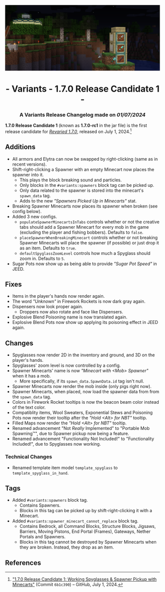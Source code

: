<div style="text-align: center;"> <img src=ChangelogPhoto.png width="1500"> </div>

# <div style="text-align: center;">- Variants - 1.7.0 Release Candidate 1 -</div>
### <div style="text-align: center;">A Variants Release Changelog made on *01/07/2024*</div>

**1.7.0 Release Candidate 1** (known as **1.7.0-rc1** in the jar file) is the first release candidate for [*Revaried 1.7.0*](/Variants/Changelogs/1.16.5%20-%201.7.0/Changelog%201.7.0.md), released on July 1, 2024.[^1]

## Additions
- All armors and Elytra can now be swapped by right-clicking (same as in recent versions).
- Shift-right-clicking a Spawner with an empty Minecart now places the spawner into it.
  - This plays the block breaking sound and particles.
  - Only blocks in the `#variants:spawners` block tag can be picked up.
  - Only data related to the spawner is stored into the minecart's `spawn_data` tag.
  - Adds to the new *"Spawners Picked Up in Minecarts"* stat.
- Breaking Spawner Minecarts now places its spawner when broken (see config below).
- Added 3 new configs.
  - `populateSpawnerMinecartsInTabs` controls whether or not the creative tabs should add a Spawner Minecart for every mob in the game (excluding the player and fishing bobbers). Defaults to `false`.
  - `placeSpawnerWhenBreakingMinecart` controls whether or not breaking Spawner Minecarts will place the spawner (if possible) or just drop it as an item. Defaults to `true`.
  - `defaultSpyglassZoomLevel` controls how much a Spyglass should zoom in. Defaults to `5`.
- Sugar Pots now show up as being able to provide *"Sugar Pot Speed"* in JEED.

## Fixes
- Items in the player's hands now render again.
- The word *"Unknown"* in Firework Rockets is now dark gray again.
- Dispensers now look proper again.
  - Droppers now also rotate and face like Dispensers.
- Explosive Blend Poisoning name is now translated again.
- Explosive Blend Pots now show up applying its poisoning effect in JEED again.

## Changes
- Spyglasses now render 2D in the inventory and ground, and 3D on the player's hands.
- Spyglasses' zoom level is now controlled by a config.
- Spawner Minecarts' name is now *"Minecart with \<Mob> Spawner"* when it has a mob.
  - More specifically, if its `spawn_data.SpawnData.id` tag isn't null.
- Spawner Minecarts now render the mob inside (only pigs right now).
- Spawner Minecarts, when placed, now load the spawner data from from the `spawn_data` tag.
- Colors in Firework Rocket tooltips is now the beacon beam color instead of the text color.
- Compatiblity items, Wool Sweaters, Exponential Stews and Poisoning Pots now render their tooltip after the *"Hold \<Alt> for NBT"* tooltip.
- Filled Maps now render the *"Hold \<Alt> for NBT"* tooltip.
- Renamed advancement "Not *Really* Implemented" to "Portable Mob Spawning™", due to Spawner pickup now being a feature.
- Renamed advancement "Functionality Not Included!" to "Functionality Included!", due to Spyglasses now working.

### Technical Changes
- Renamed template item model `template_spyglass` to `template_spyglass_in_hand`.

## Tags
- Added `#variants:spawners` block tag.
  - Contains Spawners.
  - Blocks in this tag can be picked up by shift-right-clicking it with a Minecart.
- Added `#variants:spawner_minecart_cannot_replace` block tag.
  - Contains Bedrock, all Command Blocks, Structure Blocks, Jigsaws, Barriers, Moving Pistons, End Portal (Frames), Gateways, Nether Portals and Spawners.
  - Blocks in this tag cannot be destroyed by Spawner Minecarts when they are broken. Instead, they drop as an item.

## References
[^1]: ["1.7.0 Release Candidate 1: Working Spyglasses & Spawner Pickup with Minecarts"](https://github.com/Fabricio20106/Variants/commit/6b1c390ec5366555a5a551fd54343d514e4eca22) (Commit `6b1c390`) – GitHub, July 1, 2024.